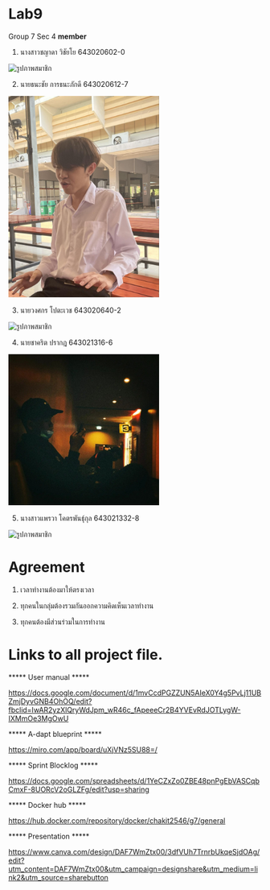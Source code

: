 # Lab9

Group 7 Sec 4 **member**

1. นางสาวชญาดา วิชัยโย 643020602-0

<img src = https://github.com/chakit-pragod/G7-Software-Enginner/blob/main/image/...  width="300" alt=รูปภาพสมาชิก><br/>

2. นายธนะชัย การธนะภักดี 643020612-7

<img src = https://github.com/chakit-pragod/G7-Software-Enginner/blob/main/image/Thanachai.jpg  width="300" alt=รูปภาพสมาชิก><br/>

3. นายวงศกร โปตะเวช 643020640-2

<img src = https://github.com/chakit-pragod/G7-Software-Enginner/blob/main/image/...  width="300" alt=รูปภาพสมาชิก><br/>

4. นายชาคริต ปรากฎ 643021316-6

<img src = https://github.com/chakit-pragod/G7-Software-Enginner/blob/main/image/chakit.jpg  width="300" alt=รูปภาพสมาชิก><br/>

5. นางสาวแพรวา โคตรพันธุ์กุล 643021332-8

<img src = https://github.com/chakit-pragod/G7-Software-Enginner/blob/main/image/...  width="300" alt=รูปภาพสมาชิก><br/>

# Agreement

1. เวลาทำงานต้องมาให้ตรงเวลา

2. ทุกคนในกลุ่มต้องรวมกันออกความคิดเห็นเวลาทำงาน

3. ทุกคนต้องมีส่วนร่วมในการทำงาน

# Links to all project file.

***** User manual *****

https://docs.google.com/document/d/1mvCcdPGZZUN5AIeX0Y4g5PvLj11UBZmjDyvGNB4OhOQ/edit?fbclid=IwAR2yzXlQryWdJpm_wR46c_fApeeeCr2B4YVEvRdJOTLygW-IXMmOe3MgOwU

***** A-dapt blueprint *****

https://miro.com/app/board/uXjVNz5SU88=/

***** Sprint Blocklog *****

https://docs.google.com/spreadsheets/d/1YeCZxZo0ZBE48pnPgEbVASCqbCmxF-8UORcV2oGLZFg/edit?usp=sharing

***** Docker hub *****

https://hub.docker.com/repository/docker/chakit2546/g7/general

***** Presentation *****

https://www.canva.com/design/DAF7WmZtx00/3dfVUh7TrnrbUkqeSjdOAg/edit?utm_content=DAF7WmZtx00&utm_campaign=designshare&utm_medium=link2&utm_source=sharebutton
